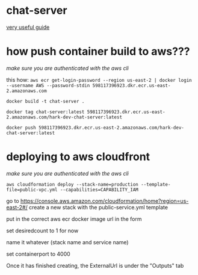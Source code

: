 # chat-server
[very useful guide](https://medium.com/containers-on-aws/building-a-socket-io-chat-app-and-deploying-it-using-aws-fargate-86fd7cbce13f)

# how push container build to aws???
*make sure you are authenticated with the aws cli*

this how:
`aws ecr get-login-password --region us-east-2 | docker login --username AWS --password-stdin 598117396923.dkr.ecr.us-east-2.amazonaws.com`

`docker build -t chat-server .`

`docker tag chat-server:latest 598117396923.dkr.ecr.us-east-2.amazonaws.com/hark-dev-chat-server:latest`

`docker push 598117396923.dkr.ecr.us-east-2.amazonaws.com/hark-dev-chat-server:latest`

# deploying to aws cloudfront
*make sure you are authenticated with the aws cli*

`aws cloudformation deploy --stack-name=production --template-file=public-vpc.yml --capabilities=CAPABILITY_IAM`

go to https://console.aws.amazon.com/cloudformation/home?region=us-east-2#/ create a new stack with the public-service.yml template

put in the correct aws ecr docker image url in the form

set desiredcount to 1 for now

name it whatever (stack name and service name)

set containerport to 4000

Once it has finished creating, the ExternalUrl is under the "Outputs" tab
